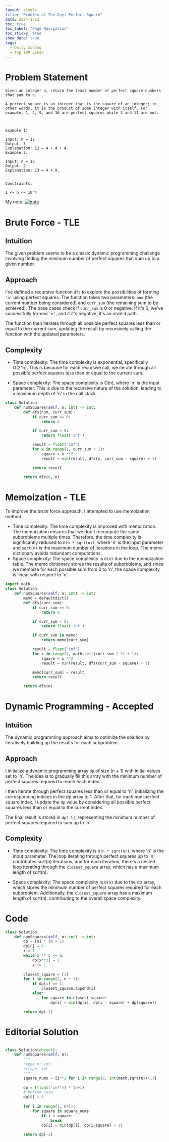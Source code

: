 ```yaml
---
layout: single
title: "Problem of The Day: Perfect Square"
date: 2024-1-12
toc: true
toc_label: "Page Navigation"
toc_sticky: true
show_date: true
tags:
  - Daily Coding
  - Top 100 Liked
---
```

# Problem Statement
```
Given an integer n, return the least number of perfect square numbers that sum to n.

A perfect square is an integer that is the square of an integer; in other words, it is the product of some integer with itself. For example, 1, 4, 9, and 16 are perfect squares while 3 and 11 are not.

 

Example 1:

Input: n = 12
Output: 3
Explanation: 12 = 4 + 4 + 4.
Example 2:

Input: n = 13
Output: 2
Explanation: 13 = 4 + 9.
 

Constraints:

1 <= n <= 10^4
```

My note:
[![note](/assets/images/2024-01-12_16-59-37-square-perfect-note.png)](/assets/images/2024-01-12_16-59-37-square-perfect-note.png)

# Brute Force - TLE
## Intuition
The given problem seems to be a classic dynamic programming challenge involving finding the minimum number of perfect squares that sum up to a given number.

## Approach
I've defined a recursive function `dfs` to explore the possibilities of forming `'n'` using perfect squares. The function takes two parameters: `num` (the current number being considered) and `curr_sum` (the remaining sum to be achieved). The base cases check if `curr_sum` is 0 or negative. If it's 0, we've successfully formed `'n'`, and if it's negative, it's an invalid path.

The function then iterates through all possible perfect squares less than or equal to the current sum, updating the result by recursively calling the function with the updated parameters.

## Complexity
- Time complexity:
The time complexity is exponential, specifically O(2^n). This is because for each recursive call, we iterate through all possible perfect squares less than or equal to the current sum.

- Space complexity:
The space complexity is O(n), where 'n' is the input parameter. This is due to the recursive nature of the solution, leading to a maximum depth of 'n' in the call stack.
```python
class Solution:
    def numSquares(self, n: int) -> int:
        def dfs(num, curr_sum):
            if curr_sum == 0:
                return 0

            if curr_sum < 0:
                return float('inf')

            result = float('inf')
            for x in range(1, curr_sum + 1):
                square = x **2
                result = min(result, dfs(x, curr_sum - square) + 1)

            return result

        return dfs(0, n)
```

# Memoization - TLE
To improve the brute force approach, I attempted to use memoization method.
- Time complexity: The time complexity is improved with memoization. The memoization ensures that we don't recompute the same subproblems multiple times. Therefore, the time complexity is significantly reduced to `O(n * sqrt(n))`, where 'n' is the input parameter and `sqrt(n)` is the maximum number of iterations in the loop. The memo dictionary avoids redundant computations.
- Space complexity: The space complexity is `O(n)` due to the memoization table. The memo dictionary stores the results of subproblems, and since we memoize for each possible sum from 0 to 'n', the space complexity is linear with respect to 'n'.
```python
import math
class Solution:
    def numSquares(self, n: int) -> int:
        memo = defaultdict()
        def dfs(curr_sum):
            if curr_sum == 0:
                return 0

            if curr_sum < 0:
                return float('inf')

            if curr_sum in memo:
                return memo[curr_sum]

            result = float('inf')
            for x in range(1, math.ceil(curr_sum / 2) + 1):
                square = x **2
                result = min(result, dfs(curr_sum - square) + 1)

            memo[curr_sum] = result
            return result

        return dfs(n)
```

# Dynamic Programming - Accepted
## Intuition
The dynamic programming approach aims to optimize the solution by iteratively building up the results for each subproblem.

## Approach
I initialize a dynamic programming array `dp` of size (n + 1) with initial values set to 'n'. The idea is to gradually fill this array with the minimum number of perfect squares required to reach each index.

I then iterate through perfect squares less than or equal to 'n', initializing the corresponding indices in the dp array to 1. After that, for each non-perfect square index, I update the `dp` value by considering all possible perfect squares less than or equal to the current index.

The final result is stored in `dp[-1]`, representing the minimum number of perfect squares required to sum up to 'n'.

## Complexity
- Time complexity:
The time complexity is `O(n * sqrt(n))`, where 'n' is the input parameter. The loop iterating through perfect squares up to 'n' contributes sqrt(n) iterations, and for each iteration, there's a nested loop iterating through the `closest_square` array, which has a maximum length of sqrt(n).

- Space complexity:
The space complexity is `O(n)` due to the dp array, which stores the minimum number of perfect squares required for each subproblem. Additionally, the `closest_square` array has a maximum length of sqrt(n), contributing to the overall space complexity.

# Code
```python
class Solution:
    def numSquares(self, n: int) -> int:
        dp = [n] * (n + 1)
        dp[0] = 0
        x = 1
        while x ** 2 <= n:
            dp[x**2] = 1
            x += 1
        
        closest_square = [1]
        for i in range(1, n + 1):
            if dp[i] == 1:
                closest_square.append(i)
            else:
                for square in closest_square:
                    dp[i] = min(dp[i], dp[i - square] + dp[square])

        return dp[-1]
```

# Editorial Solution
```python

class Solution(object):
    def numSquares(self, n):
        """
        :type n: int
        :rtype: int
        """
        square_nums = [i**2 for i in range(0, int(math.sqrt(n))+1)]
        
        dp = [float('inf')] * (n+1)
        # bottom case
        dp[0] = 0
        
        for i in range(1, n+1):
            for square in square_nums:
                if i < square:
                    break
                dp[i] = min(dp[i], dp[i-square] + 1)
        
        return dp[-1]
```